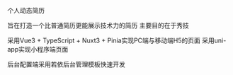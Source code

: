 个人动态简历

旨在打造一个比普通简历更能展示技术力的简历
主要目的在于秀技

采用Vue3 + TypeScript + Nuxt3 + Pinia实现PC端与移动端H5的页面
采用uni-app实现小程序端页面

后台配置端采用若依后台管理模板快速开发
